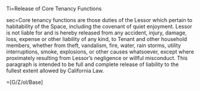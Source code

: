 Ti=Release of Core Tenancy Functions

sec=Core tenancy functions are those duties of the Lessor which pertain to habitability of the Space, including the covenant of quiet enjoyment. Lessor is not liable for and is hereby released from any accident, injury, damage, loss, expense or other liability of any kind, to Tenant and other household members, whether from theft, vandalism, fire, water, rain storms, utility interruptions, smoke, explosions, or other causes whatsoever, except where proximately resulting from Lessor’s negligence or willful misconduct.  This paragraph is intended to be full and complete release of liability to the fullest extent allowed by California Law.

=[G/Z/ol/Base]
